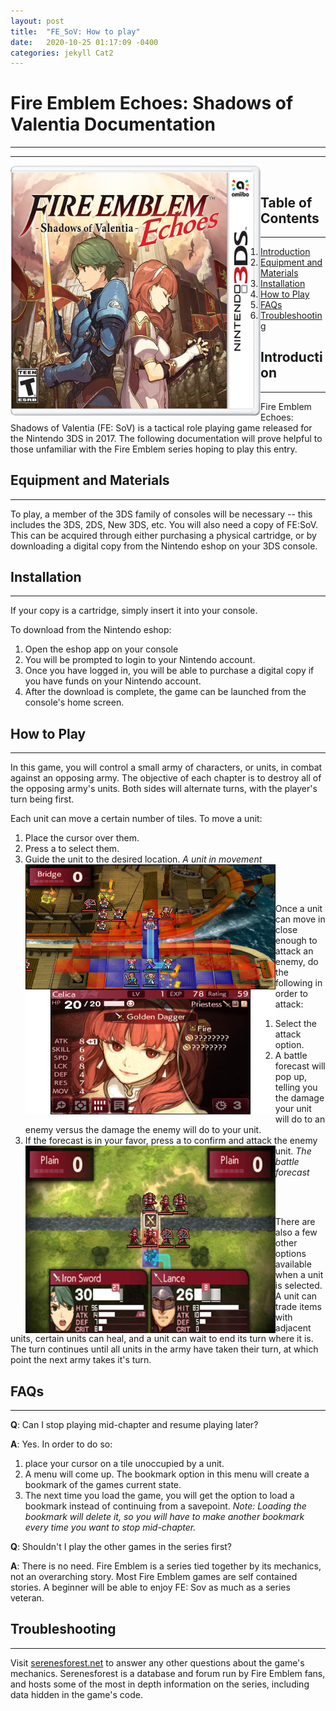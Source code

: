 ```yaml
---
layout: post
title:  "FE_SoV: How to play"
date:   2020-10-25 01:17:09 -0400
categories: jekyll Cat2
---
```

# Fire Emblem Echoes: Shadows of Valentia Documentation
---
---
<img src="https://raw.githubusercontent.com/romerojj7/FE_SoV/gh-pages/cover.png" alt="Fe:SoV Cover"
	title="Game Cover" width="400" height="400" style="float:left" style="display:block"/>
<br/>

## Table of Contents
---
1. [Introduction](#intro)
1. [Equipment and Materials](#equip)
1. [Installation](#install)
1. [How to Play](#How)
1. [FAQs](#FAQ)
1. [Troubleshooting](#trouble)

## <a name ="intro"></a>Introduction
---
Fire Emblem Echoes: Shadows of Valentia (FE: SoV) is a tactical role playing game released for the Nintendo 3DS in 2017. The following documentation will prove helpful to those unfamiliar with the Fire Emblem series hoping to play this entry.

## <a name ="equip"></a>Equipment and Materials
---
To play, a member of the 3DS family of consoles will be necessary -- this includes the 3DS, 2DS, New 3DS, etc. You will also need a copy of FE:SoV. This can be acquired through either purchasing a physical cartridge, or by downloading a digital copy from the Nintendo eshop on your 3DS console.

## <a name ="install"></a> Installation
---
If your copy is a cartridge, simply insert it into your console. 

To download from the Nintendo eshop:
1. Open the eshop app on your console
1. You will be prompted to login to your Nintendo account. 
1. Once you have logged in, you will be able to purchase a digital copy if you have funds on your Nintendo account. 
1. After the download is complete, the game can be launched from the console's home screen.

## <a name ="How"></a> How to Play
---
In this game, you will control a small army of characters, or units, in combat against an opposing army. The objective of each chapter is to destroy all of the opposing army's units. Both sides will alternate turns, with the player's turn being first.

Each unit can move a certain number of tiles. To move a unit:
1. Place the cursor over them. 
1. Press a to select them.
1. Guide the unit to the desired location.
<img src="https://raw.githubusercontent.com/romerojj7/FE_SoV/gh-pages/movement.jpg" alt="Movement"
	title="movement" width="400" height="400" style="float:left" style="display:block"/>
*A unit in movement*
<br/>
<br/>

Once a unit can move in close enough to attack an enemy, do the following in order to attack: 
1. Select the attack option. 
1. A battle forecast will pop up, telling you the damage your unit will do to an enemy versus the damage the enemy will do to your unit. 
1. If the forecast is in your favor, press a to confirm and attack the enemy unit.
<img src="https://raw.githubusercontent.com/romerojj7/FE_SoV/gh-pages/forecast.jpg" alt="Fe:SoV ForeCast"
	title="forecast" width="400" height="300" style="float:left" style="display:block"/>
*The battle forecast*
<br/>
<br/>

There are also a few other options available when a unit is selected. A unit can trade items with adjacent units, certain units can heal, and a unit can wait to end its turn where it is. The turn continues until all units in the army have taken their turn, at which point the next army takes it's turn.

## <a name ="FAQ"></a> FAQs
---
**Q**: Can I stop playing mid-chapter and resume playing later?

**A**: Yes. In order to do so:
1. place your cursor on a tile unoccupied by a unit. 
1. A menu will come up. The bookmark option in this menu will create a bookmark of the games current state. 
1. The next time you load the game, you will get the option to load a bookmark instead of continuing from a savepoint. 
	*Note: Loading the bookmark will delete it, so you will have to make another bookmark every time you want to stop mid-chapter.*

**Q**: Shouldn't I play the other games in the series first?

**A**: There is no need. Fire Emblem is a series tied together by its mechanics, not an overarching story. Most Fire Emblem games are self contained stories. A beginner will be able to enjoy FE: Sov as much as a series veteran.

## <a name ="trouble"></a> Troubleshooting
---
Visit [serenesforest.net](https://serenesforest.net/fire-emblem-echoes-shadows-valentia/) to answer any other questions about the game's mechanics. Serenesforest is a database and forum run by Fire Emblem fans, and hosts some of the most in depth information on the series, including data hidden in the game's code.




